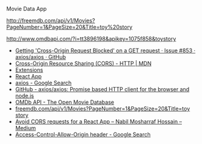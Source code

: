 Movie Data App

http://freemdb.com/api/v1/Movies?PageNumber=1&PageSize=20&Title=toy%20story

http://www.omdbapi.com/?i=tt3896198&apikey=1075f858&toystory

* [Getting 'Cross-Origin Request Blocked' on a GET request · Issue #853 · axios/axios · GitHub](https://github.com/axios/axios/issues/853)
* [Cross-Origin Resource Sharing (CORS) - HTTP | MDN](https://developer.mozilla.org/en-US/docs/Web/HTTP/CORS)
* [Extensions](chrome://extensions/)
* [React App](https://react-bootcamp-2019-haos-store-r2-benjaminhaos.c9users.io/?movie_search=hello&Search_submit=)
* [axios - Google Search](https://www.google.com/search?q=axios&rlz=1C1GCEA_enUS809US809&oq=axios&aqs=chrome..69i57j69i60l2.1743j0j7&sourceid=chrome&ie=UTF-8)
* [GitHub - axios/axios: Promise based HTTP client for the browser and node.js](https://github.com/axios/axios)
* [OMDb API - The Open Movie Database](http://www.omdbapi.com/apikey.aspx?__EVENTTARGET=&__EVENTARGUMENT=&__LASTFOCUS=&__VIEWSTATE=%2FwEPDwUKLTIwNDY4MTIzNQ9kFgYCAQ9kFggCAQ8QDxYCHgdDaGVja2VkaGRkZGQCAw8QDxYCHwBnZGRkZAIFDxYCHgdWaXNpYmxlaGQCBw8WAh8BZ2QCAg8WAh8BaGQCAw8WAh8BaGQYAQUeX19Db250cm9sc1JlcXVpcmVQb3N0QmFja0tleV9fFgMFC3BhdHJlb25BY2N0BQtwYXRyZW9uQWNjdAUIZnJlZUFjY3Q70lz2duvFWpi7KjqMV5Bfeiu%2F8XZfNDl5GeZkBw9M5A%3D%3D&__VIEWSTATEGENERATOR=5E550F58&__EVENTVALIDATION=%2FwEdAAjUveXue3qLFY2FjQgdgUYHmSzhXfnlWWVdWIamVouVTzfZJuQDpLVS6HZFWq5fYphdL1XrNEjnC%2FKjNya%2Bmqh8hRPnM5dWgso2y7bj7kVNLSFbtYIt24Lw6ktxrd5Z67%2F4LFSTzFfbXTFN5VgQX9Nbzfg78Z8BXhXifTCAVkevd%2FM3%2B1LlDH%2BEpR4wCViK8IATPCorai%2FJA3cV0kG3vG6P&at=freeAcct&Email2=benjaminhaos%40northwesternmutual.com&FirstName=Benjamin&LastName=Haos&TextArea1=Testing&Button1=Submit)
* [freemdb.com/api/v1/Movies?PageNumber=1&PageSize=20&Title=toy story](http://freemdb.com/api/v1/Movies?PageNumber=1&PageSize=20&Title=toy%20story)
* [Avoid CORS requests for a React App – Nabil Mosharraf Hossain – Medium](https://medium.com/@nabil6391/avoid-cors-requests-for-a-react-app-2988e0061c1a)
* [Access-Control-Allow-Origin header - Google Search](https://www.google.com/search?newwindow=1&rlz=1C1GCEA_enUS809US809&ei=rsyTXMyMHomJjwTimKq4Bg&q=Access-Control-Allow-Origin+header&oq=Access-Control-Allow-Origin+header&gs_l=psy-ab.3..0l2j0i20i263j0l7.436.2981..3246...0.0..0.93.466.7......0....1..gws-wiz.......0i71j0i67.rscC8t7coS8)
